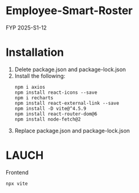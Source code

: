 # Employee-Smart-Roster
FYP 2025-S1-12

# Installation
1. Delete package.json and package-lock.json
2. Install the following:
    ```
    npm i axios
    npm install react-icons --save
    npm i recharts
    npm install react-external-link --save
    npm install -D vite@^4.5.9
    npm install react-router-dom@6
    npm install node-fetch@2
    ```
3. Replace package.json and package-lock.json

# LAUCH
Frontend
```
npx vite
```